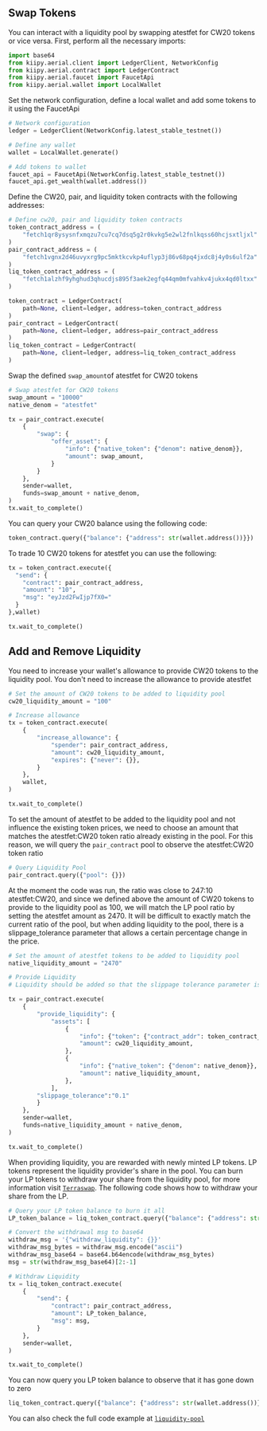 ## Swap Tokens

You can interact with a liquidity pool by swapping atestfet for CW20 tokens or vice versa.
First, perform all the necessary imports:

```python
import base64
from kiipy.aerial.client import LedgerClient, NetworkConfig
from kiipy.aerial.contract import LedgerContract
from kiipy.aerial.faucet import FaucetApi
from kiipy.aerial.wallet import LocalWallet
```
Set the network configuration, define a local wallet and add some tokens to it using the FaucetApi

```python
# Network configuration
ledger = LedgerClient(NetworkConfig.latest_stable_testnet())

# Define any wallet
wallet = LocalWallet.generate()

# Add tokens to wallet
faucet_api = FaucetApi(NetworkConfig.latest_stable_testnet())
faucet_api.get_wealth(wallet.address())
```
Define the CW20, pair, and liquidity token contracts with the following addresses:

```python
# Define cw20, pair and liquidity token contracts
token_contract_address = (
    "fetch1qr8ysysnfxmqzu7cu7cq7dsq5g2r0kvkg5e2wl2fnlkqss60hcjsxtljxl"
)
pair_contract_address = (
    "fetch1vgnx2d46uvyxrg9pc5mktkcvkp4uflyp3j86v68pq4jxdc8j4y0s6ulf2a"
)
liq_token_contract_address = (
    "fetch1alzhf9yhghud3qhucdjs895f3aek2egfq44qm0mfvahkv4jukx4qd0ltxx"
)

token_contract = LedgerContract(
    path=None, client=ledger, address=token_contract_address
)
pair_contract = LedgerContract(
    path=None, client=ledger, address=pair_contract_address
)
liq_token_contract = LedgerContract(
    path=None, client=ledger, address=liq_token_contract_address
)
```

Swap the defined `swap_amount`of atestfet for CW20 tokens

```python
# Swap atestfet for CW20 tokens
swap_amount = "10000"
native_denom = "atestfet"

tx = pair_contract.execute(
    {
        "swap": {
            "offer_asset": {
                "info": {"native_token": {"denom": native_denom}},
                "amount": swap_amount,
            }
        }
    },
    sender=wallet,
    funds=swap_amount + native_denom,
)
tx.wait_to_complete()
```

You can query your CW20 balance using the following code:

```python
token_contract.query({"balance": {"address": str(wallet.address())}})
```

To trade 10 CW20 tokens for atestfet you can use the following:

```python
tx = token_contract.execute({
  "send": {
    "contract": pair_contract_address,
    "amount": "10",
    "msg": "eyJzd2FwIjp7fX0="
  }
},wallet)

tx.wait_to_complete()
```
## Add and Remove Liquidity 

You need to increase your wallet's allowance to provide CW20 tokens to the liquidity pool. You don't need to increase the allowance to provide atestfet

```python
# Set the amount of CW20 tokens to be added to liquidity pool
cw20_liquidity_amount = "100"

# Increase allowance
tx = token_contract.execute(
    {
        "increase_allowance": {
            "spender": pair_contract_address,
            "amount": cw20_liquidity_amount,
            "expires": {"never": {}},
        }
    },
    wallet,
)

tx.wait_to_complete()
```
To set the amount of atestfet to be added to the liquidity pool and not influence the existing token prices, we need to choose an amount that matches the atestfet:CW20 token ratio already existing in the pool. For this reason, we will query the `pair_contract` pool to observe the atestfet:CW20 token ratio

```python
# Query Liquidity Pool
pair_contract.query({"pool": {}})
```

At the moment the code was run, the ratio was close to 247:10 atestfet:CW20, and since we defined above the amount of CW20 tokens to provide to the liquidity pool as 100, we will match the LP pool ratio by setting the atestfet amount as 2470. It will be difficult to exactly match the current ratio of the pool, but when adding liquidity to the pool, there is a slippage_tolerance parameter that allows a certain percentage change in the price.

```python
# Set the amount of atestfet tokens to be added to liquidity pool
native_liquidity_amount = "2470"

# Provide Liquidity
# Liquidity should be added so that the slippage tolerance parameter isn't exceeded

tx = pair_contract.execute(
    {
        "provide_liquidity": {
            "assets": [
                {
                    "info": {"token": {"contract_addr": token_contract_address}},
                    "amount": cw20_liquidity_amount,
                },
                {
                    "info": {"native_token": {"denom": native_denom}},
                    "amount": native_liquidity_amount,
                },
            ],
        "slippage_tolerance":"0.1"
        }
    },
    sender=wallet,
    funds=native_liquidity_amount + native_denom,
)

tx.wait_to_complete()
```

When providing liquidity, you are rewarded with newly minted LP tokens. LP tokens represent the liquidity provider's share in the pool. You can burn your LP tokens to withdraw your share from the liquidity pool, for more information visit [`Terraswap`](https://docs.terraswap.io/). The following code shows how to withdraw your share from the LP.

```python
# Query your LP token balance to burn it all
LP_token_balance = liq_token_contract.query({"balance": {"address": str(wallet.address())}})["balance"]

# Convert the withdrawal msg to base64
withdraw_msg = '{"withdraw_liquidity": {}}'
withdraw_msg_bytes = withdraw_msg.encode("ascii")
withdraw_msg_base64 = base64.b64encode(withdraw_msg_bytes)
msg = str(withdraw_msg_base64)[2:-1]

# Withdraw Liquidity
tx = liq_token_contract.execute(
    {
        "send": {
            "contract": pair_contract_address,
            "amount": LP_token_balance,
            "msg": msg,
        }
    },
    sender=wallet,
)

tx.wait_to_complete()
```

You can now query you LP token balance to observe that it has gone down to zero

```python
liq_token_contract.query({"balance": {"address": str(wallet.address())}})
```

You can also check the full code example at [`liquidity-pool`](https://github.com/KiiBlockchain/kiipy/blob/main/examples/aerial_liquidity_pool.py)